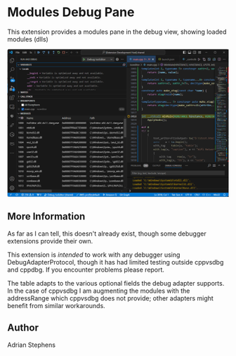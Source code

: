 # Modules Debug Pane

This extension provides a modules pane in the debug view, showing loaded modules (dlls)

![alt text](assets/Screenshot.png)

## More Information
As far as I can tell, this doesn't already exist, though some debugger extensions provide their own.

This extension is *intended* to work with any debugger using DebugAdapterProtocol, though it has had limited testing outside cppvsdbg and cppdbg. If you encounter problems please report.

The table adapts to the various optional fields the debug adapter supports. In the case of cppvsdbg I am augmenting the modules with the addressRange which cppvsdbg does not provide; other adapters might benefit from similar workarounds.

## Author
Adrian Stephens

